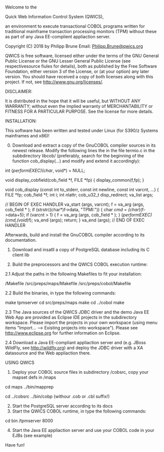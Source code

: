 Welcome to the 

Quick Web Information Control System (QWICS), 

an environment to execute transactional COBOL programs written for traditional mainframe transaction processing monitors (TPM) without these as part of any Java EE-complient appliaction server.

Copyright (C) 2018 by Philipp Brune  Email: Philipp.Brune@qwics.org   

QWICS is free software, licensed either under the terms of the GNU General Public License or the GNU Lesser General Public License (see respectivesource fiules for details), both as published by the Free Software Foundation, either version 3 of the License, or (at your option) any later version. 
You should have received a copy of both licenses along with this project. If not, see <http://www.gnu.org/licenses/>.  


DISCLAIMER:

It is distributed in the hope that it will be useful, but WITHOUT ANY WARRANTY; without even the implied warranty of MERCHANTABILITY or FITNESS FOR A PARTICULAR PURPOSE. See the license for more details.  


INSTALLATION:

This software has been written and tested under Linux (for S390/z Systems mainframes and x86)!

0. Download and extract a copy of the GnuCOBOL compiler sources in its newest release. Modify the following lines the in the file termio.c in the subbdirectory libcob/ (preferably, search for the beginning of the function cob_display(...) and modify and extend it accordingly):

int (*performEXEC)(char*, void*) = NULL;

void display_cobfield(cob_field *f, FILE *fp) {
    display_common(f,fp);
}


void
cob_display (const int to_stderr,
   const int newline, const int varcnt, 
   ...)
{
        FILE            *fp;
        cob_field       *f;
        int             i;
        int             nlattr;
        cob_u32_t       disp_redirect;
        va_list         args;

// BEGIN OF EXEC HANDLER
        va_start (args, varcnt);
        f = va_arg (args, cob_field * );
        if (strstr((char*)f->data,
        			    "TPMI:")) {
           char *cmd 
                = (char*)(f->data+5);
            if (varcnt > 1) {
                f = va_arg (args, 
                      cob_field * );
            }
           (*performEXEC)(cmd,(void*)f);
           va_end (args);
           return;
         }
         va_end (args);
// END OF EXEC HANDLER

Afterwards, build and install the GnuCOBOL compiler according to its documentation.

1. Download and insatll a copy of PostgreSQL database including its C client lib

2. Build the preprocessors and the QWICS COBOL execution runtime:

2.1  Adjust the paths in the following Makefiles to fit your installation:

<QWICSROOTDIR>/Makefile
<QWICSROOTDIR>/src/preps/maps/Makefile
<QWICSROOTDIR>/src/preps/cobol/Makefile

2.2 Build the binaries, in <QWICSROOTDIR> type the following commands:

make tpmserver
cd src/preps/maps
make
cd ../cobol
make

2.3 The Java sources of the QWICS JDBC driver and the demo Java EE Web App are provided as Eclipse IDE projects in the subdirectory workspace. Please import the projects in your own workspace (using menu items "Import... --> Existing projects into workspace"). Please see http://www.eclipse.org for further information on Eclipse.

2.4 Download a Java EE-compliant appliaction server and (e.g. JBoss WildFly, see http://wildfly.org) and deploy the JDBC driver with a XA datasource and the Web appliaction there.


USING QWICS

1. Deploy your COBOL source files in subdirectory <QWICSROOTDIR>/cobsrc, copy your mapset defs in <QWICSROOTDIR>/maps

cd maps
../bin/mapprep <MAPFILE>

cd ../cobsrc
../bin/cobp <COBOLMODULENAME>   (withour .cob or .cbl suffix!) 


2. Start the PostgreSQL server according to its docs
3. Start the QWICS COBOL runtime, in <QWICSROOTDIR> type the following commands:

cd bin
/tpmserver 8000

4. Start the Java EE appliaction server and use your COBOL code in your EJBs (see example)
 

Have fun!

